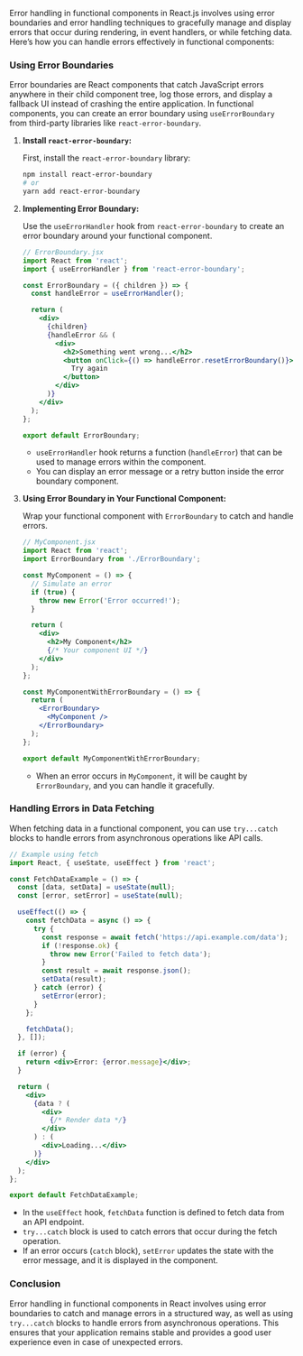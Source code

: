 Error handling in functional components in React.js involves using error boundaries and error handling techniques to gracefully manage and display errors that occur during rendering, in event handlers, or while fetching data. Here’s how you can handle errors effectively in functional components:

### Using Error Boundaries

Error boundaries are React components that catch JavaScript errors anywhere in their child component tree, log those errors, and display a fallback UI instead of crashing the entire application. In functional components, you can create an error boundary using `useErrorBoundary` from third-party libraries like `react-error-boundary`.

1. **Install `react-error-boundary`:**

   First, install the `react-error-boundary` library:

   ```bash
   npm install react-error-boundary
   # or
   yarn add react-error-boundary
   ```

2. **Implementing Error Boundary:**

   Use the `useErrorHandler` hook from `react-error-boundary` to create an error boundary around your functional component.

   ```jsx
   // ErrorBoundary.jsx
   import React from 'react';
   import { useErrorHandler } from 'react-error-boundary';

   const ErrorBoundary = ({ children }) => {
     const handleError = useErrorHandler();

     return (
       <div>
         {children}
         {handleError && (
           <div>
             <h2>Something went wrong...</h2>
             <button onClick={() => handleError.resetErrorBoundary()}>
               Try again
             </button>
           </div>
         )}
       </div>
     );
   };

   export default ErrorBoundary;
   ```

   - `useErrorHandler` hook returns a function (`handleError`) that can be used to manage errors within the component.
   - You can display an error message or a retry button inside the error boundary component.

3. **Using Error Boundary in Your Functional Component:**

   Wrap your functional component with `ErrorBoundary` to catch and handle errors.

   ```jsx
   // MyComponent.jsx
   import React from 'react';
   import ErrorBoundary from './ErrorBoundary';

   const MyComponent = () => {
     // Simulate an error
     if (true) {
       throw new Error('Error occurred!');
     }

     return (
       <div>
         <h2>My Component</h2>
         {/* Your component UI */}
       </div>
     );
   };

   const MyComponentWithErrorBoundary = () => {
     return (
       <ErrorBoundary>
         <MyComponent />
       </ErrorBoundary>
     );
   };

   export default MyComponentWithErrorBoundary;
   ```

   - When an error occurs in `MyComponent`, it will be caught by `ErrorBoundary`, and you can handle it gracefully.

### Handling Errors in Data Fetching

When fetching data in a functional component, you can use `try...catch` blocks to handle errors from asynchronous operations like API calls.

```jsx
// Example using fetch
import React, { useState, useEffect } from 'react';

const FetchDataExample = () => {
  const [data, setData] = useState(null);
  const [error, setError] = useState(null);

  useEffect(() => {
    const fetchData = async () => {
      try {
        const response = await fetch('https://api.example.com/data');
        if (!response.ok) {
          throw new Error('Failed to fetch data');
        }
        const result = await response.json();
        setData(result);
      } catch (error) {
        setError(error);
      }
    };

    fetchData();
  }, []);

  if (error) {
    return <div>Error: {error.message}</div>;
  }

  return (
    <div>
      {data ? (
        <div>
          {/* Render data */}
        </div>
      ) : (
        <div>Loading...</div>
      )}
    </div>
  );
};

export default FetchDataExample;
```

- In the `useEffect` hook, `fetchData` function is defined to fetch data from an API endpoint.
- `try...catch` block is used to catch errors that occur during the fetch operation.
- If an error occurs (`catch` block), `setError` updates the state with the error message, and it is displayed in the component.

### Conclusion

Error handling in functional components in React involves using error boundaries to catch and manage errors in a structured way, as well as using `try...catch` blocks to handle errors from asynchronous operations. This ensures that your application remains stable and provides a good user experience even in case of unexpected errors.